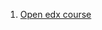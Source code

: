 1. [Open edx course](https://openedx.microsoft.com/courses/course-v1:Microsoft+AZ-400.1+2019_T1/course/)